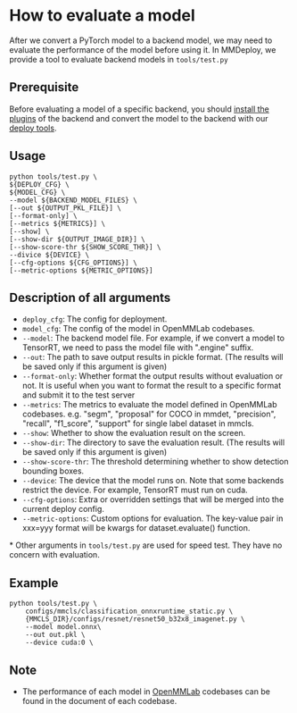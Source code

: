 # How to evaluate a model

After we convert a PyTorch model to a backend model, we may need to evaluate the performance of the model before using it. In MMDeploy, we provide a tool to evaluate backend models in `tools/test.py`

## Prerequisite

Before evaluating a model of a specific backend, you should [install the plugins](../build.md) of the backend and convert the model to the backend with our [deploy tools](how_to_convert_model.md).

## Usage

```shell
python tools/test.py \
${DEPLOY_CFG} \
${MODEL_CFG} \
--model ${BACKEND_MODEL_FILES} \
[--out ${OUTPUT_PKL_FILE}] \
[--format-only] \
[--metrics ${METRICS}] \
[--show] \
[--show-dir ${OUTPUT_IMAGE_DIR}] \
[--show-score-thr ${SHOW_SCORE_THR}] \
--divice ${DEVICE} \
[--cfg-options ${CFG_OPTIONS}] \
[--metric-options ${METRIC_OPTIONS}]
```

## Description of all arguments

* `deploy_cfg`: The config for deployment.
* `model_cfg`: The config of the model in OpenMMLab codebases.
* `--model`: The backend model file. For example, if we convert a model to TensorRT, we need to pass the model file with ".engine" suffix.
* `--out`:  The path to save output results in pickle format. (The results will be saved only if this argument is given)
* `--format-only`: Whether format the output results without evaluation or not. It is useful when you want to format the result to a specific format and submit it to the test server
* `--metrics`: The metrics to evaluate the model defined in OpenMMLab codebases. e.g. "segm", "proposal" for COCO in mmdet, "precision", "recall", "f1_score", "support" for single label dataset in mmcls.
* `--show`: Whether to show the evaluation result on the screen.
* `--show-dir`: The directory to save the evaluation result. (The results will be saved only if this argument is given)
* `--show-score-thr`: The threshold determining whether to show detection bounding boxes.
* `--device`: The device that the model runs on. Note that some backends restrict the device. For example, TensorRT must run on cuda.
* `--cfg-options`: Extra or overridden settings that will be merged into the current deploy config.
* `--metric-options`: Custom options for evaluation. The key-value pair in xxx=yyy
format will be kwargs for dataset.evaluate() function.

\* Other arguments in `tools/test.py` are used for speed test. They have no concern with evaluation.

## Example

```shell
python tools/test.py \
    configs/mmcls/classification_onnxruntime_static.py \
    {MMCLS_DIR}/configs/resnet/resnet50_b32x8_imagenet.py \
    --model model.onnx\
    --out out.pkl \
    --device cuda:0 \
```

## Note

* The performance of each model in [OpenMMLab](https://openmmlab.com/) codebases can be found in the document of each codebase.
